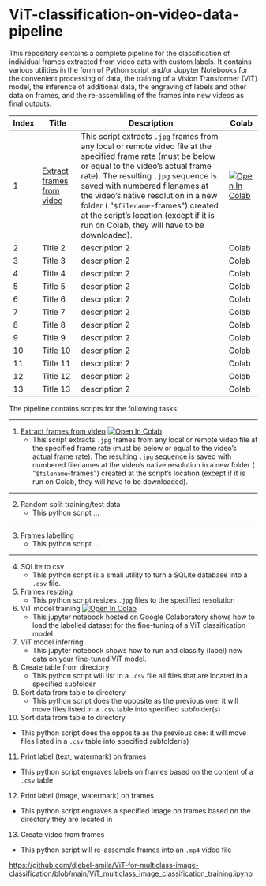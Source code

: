 # ViT-classification-on-video-data-pipeline
This repository contains a complete pipeline for the classification of individual frames extracted from video data with custom labels. It contains various utilities in the form of Python script and/or Jupyter Notebooks for the convenient processing of data, the training of a Vision Transformer (ViT) model, the inference of additional data, the engraving of labels and other data on frames, and the re-assembling of the frames into new videos as final outputs. 

| Index       | Title       | Description   | Colab       |
| ----------  | ----------- | ------------- | ----------- | 
| 1           | <a target="_blank" href="https://github.com/djebel-amila/ViT-for-multiclass-image-classification/tree/main/1_extract_frames_from_video">Extract frames from video</a>     | This script extracts `.jpg` frames from any local or remote video file at the specified frame rate (must be below or equal to the video’s actual frame rate). The resulting  `.jpg` sequence is saved with numbered filenames at the video’s native resolution in a new folder ( "`$filename`-frames") created at the script’s location (except if it is run on Colab, they will have to be downloaded). | <a target="_blank" href="https://colab.research.google.com/github/djebel-amila/ViT-for-multiclass-image-classification/blob/main/1_extract_frames_from_video/1_extract_frames_from_video.ipynb"><img src="https://colab.research.google.com/assets/colab-badge.svg" alt="Open In Colab"/></a>       |
| 2           | Title 2     | description 2 | Colab       |
| 3           | Title 3     | description 2 | Colab       |
| 4           | Title 4     | description 2 | Colab       |
| 5           | Title 5     | description 2 | Colab       |
| 6           | Title 6     | description 2 | Colab       |
| 7           | Title 7     | description 2 | Colab       |
| 8           | Title 8     | description 2 | Colab       |
| 9           | Title 9     | description 2 | Colab       |
| 10          | Title 10    | description 2 | Colab       |
| 11          | Title 11    | description 2 | Colab       |
| 12          | Title 12    | description 2 | Colab       |
| 13          | Title 13    | description 2 | Colab       |


The pipeline contains scripts for the following tasks: 
***
1. <a target="_blank" href="https://github.com/djebel-amila/ViT-for-multiclass-image-classification/tree/main/1_extract_frames_from_video">Extract frames from video</a>
<a target="_blank" href="https://colab.research.google.com/github/djebel-amila/ViT-for-multiclass-image-classification/blob/main/1_extract_frames_from_video/1_extract_frames_from_video.ipynb"><img src="https://colab.research.google.com/assets/colab-badge.svg" alt="Open In Colab"/></a>
   - This script extracts `.jpg` frames from any local or remote video file at the specified frame rate (must be below or equal to the video’s actual frame rate). The resulting  `.jpg` sequence is saved with numbered filenames at the video’s native resolution in a new folder ( "`$filename`-frames") created at the script’s location (except if it is run on Colab, they will have to be downloaded).
***
2. Random split training/test data
   - This python script … 
***
3. Frames labelling
   - This python script …
***
4. SQLite to csv
   - This python script is a small utility to turn a SQLite database into a `.csv` file.
5. Frames resizing
   - This python script resizes `.jpg` files to the specified resolution
6. ViT model training <a target="_blank" href="https://colab.research.google.com/github/djebel-amila/ViT-for-multiclass-image-classification/blob/main/ViT_multiclass_image_classification_training.ipynb"><img src="https://colab.research.google.com/assets/colab-badge.svg" alt="Open In Colab"/></a>
   - This jupyter notebook hosted on Google Colaboratory shows how to load the labelled dataset for the fine-tuning of a ViT classification model 
7. ViT model inferring
   - This jupyter notebook shows how to run and classify (label) new data on your fine-tuned ViT model.
8. Create table from directory
   - This python script will list in a `.csv` file all files that are located in a specified subfolder
9. Sort data from table to directory
   - This python script does the opposite as the previous one: it will move files listed in a `.csv` table into specified subfolder(s)
10. Sort data from table to directory
   - This python script does the opposite as the previous one: it will move files listed in a `.csv` table into specified subfolder(s)
11. Print label (text, watermark) on frames
   - This python script engraves labels on frames based on the content of a `.csv` table
12. Print label (image, watermark) on frames
   - This python script engraves a specified image on frames based on the directory they are located in
13. Create video from frames
   - This python script will re-assemble frames into an `.mp4` video file   

https://github.com/djebel-amila/ViT-for-multiclass-image-classification/blob/main/ViT_multiclass_image_classification_training.ipynb
